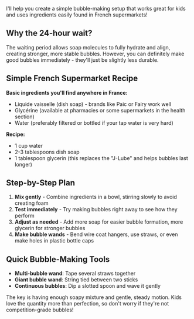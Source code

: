 I'll help you create a simple bubble-making setup that works great for kids and uses ingredients easily found in French supermarkets!

## Why the 24-hour wait?
The waiting period allows soap molecules to fully hydrate and align, creating stronger, more stable bubbles. However, you can definitely make good bubbles immediately - they'll just be slightly less durable.

## Simple French Supermarket Recipe

**Basic ingredients you'll find anywhere in France:**
- Liquide vaisselle (dish soap) - brands like Paic or Fairy work well
- Glycérine (available at pharmacies or some supermarkets in the health section)
- Water (preferably filtered or bottled if your tap water is very hard)

**Recipe:**
- 1 cup water
- 2-3 tablespoons dish soap
- 1 tablespoon glycerin (this replaces the "J-Lube" and helps bubbles last longer)

## Step-by-Step Plan

1. **Mix gently** - Combine ingredients in a bowl, stirring slowly to avoid creating foam
2. **Test immediately** - Try making bubbles right away to see how they perform
3. **Adjust as needed** - Add more soap for easier bubble formation, more glycerin for stronger bubbles
4. **Make bubble wands** - Bend wire coat hangers, use straws, or even make holes in plastic bottle caps

## Quick Bubble-Making Tools
- **Multi-bubble wand**: Tape several straws together
- **Giant bubble wand**: String tied between two sticks
- **Continuous bubbles**: Dip a slotted spoon and wave it gently

The key is having enough soapy mixture and gentle, steady motion. Kids love the quantity more than perfection, so don't worry if they're not competition-grade bubbles!